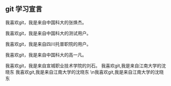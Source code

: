 ## git 学习宣言

我喜欢git，我是来自中国科大的张焕杰。

我喜欢git，我是来自中国科大的测试用户。

我喜欢git，我是来自四川托普职院的用户。

我喜欢git，我是来自中国科大的高一凡。

我喜欢git，我是来自宣城职业技术学院的刘石。
我喜欢git,我是来自江南大学的沈晓东
我喜欢git,我是来自江南大学的沈晓东
\n我喜欢git,我是来自江南大学的沈晓东
